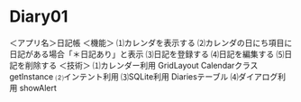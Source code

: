 # Diary01
＜アプリ名＞日記帳
＜機能＞
⑴カレンダを表示する
⑵カレンダの日にち項目に日記がある場合「＊日記あり」と表示
⑶日記を登録する
⑷日記を編集する
⑸日記を削除する
＜技術＞
⑴カレンダー利用
  GridLayout
  Calendarクラス
  getInstance
⑵インテント利用
⑶SQLite利用
  Diariesテーブル
⑷ダイアログ利用
  showAlert